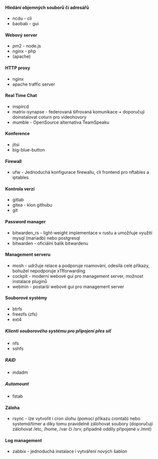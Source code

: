 #### Hledání objemných souborů či adresářů
* ncdu - cli
* baobab - gui

#### Webový server
* pm2 - node.js
* nginx - php
* (apache)

#### HTTP proxy
* nginx
* apache traffic server

#### Real Time Chat
* inspircd
* matrix-synapse - federovaná šifrovaná komunikace + doporučuji doinstalovat coturn pro videohovory
* mumble - OpenSource alternativa TeamSpeaku

#### Konference
* jitsi
* big-blue-button

#### Firewall
- ufw - Jednoduchá konfigurace firewallu, cli frontend pro nftables a iptables

#### Kontrola verzí
* gitlab
* gitea - klon githubu
* git

#### Password manager
* bitwarden_rs - light-weight implementace v rustu a umožňuje využití mysql (mariadb) nebo postgresql
* bitwarden - oficiální balík bitwardenu

#### Management serveru
* mosh - udržuje relace a podporuje roamování, odesílá celé příkazy, bohužel nepodporuje x11forwarding
* cockpit - moderní webové gui pro management server, možnost instalace pluginů
* webmin - postarší webové gui pro management server

#### Souborové systémy
* btrfs
* freezfs (zfs)
* ext4

##### Klienti souborového systému pro připojení přes síť
* nfs
* sshfs

##### RAID
* mdadm

##### Automount
* fstab

#### Záloha
* rsync - lze vytvořit i cron úlohu (pomocí příkazu crontab) nebo systemd/timer a díky tomu pravidelně zálohovat soubory (doporučují zálohovat /etc, /home, /var či /srv, případně oddíly připojené v /mnt)

#### Log management
* zabbix - jednoduchá instalace i vytváření nových šablon

